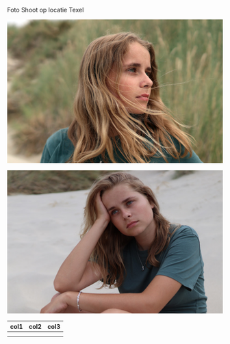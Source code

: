 Foto Shoot op locatie  Texel

![](assets/20250331_142425_fotomodel1.jpg)

![](assets/20250331_142859_fotomodel2.jpg)


| col1 | col2 | col3 |
| ------ | ------ | ------ |
|      |      |      |
|      |      |      |
